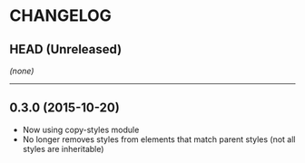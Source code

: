 CHANGELOG
=========

## HEAD (Unreleased)
_(none)_

--------------------

## 0.3.0 (2015-10-20)
* Now using copy-styles module
* No longer removes styles from elements that match parent styles (not all styles are inheritable)


